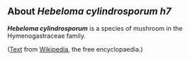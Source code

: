 About *Hebeloma cylindrosporum h7* 
----------------------------------



***Hebeloma cylindrosporum*** is a species of mushroom in the
Hymenogastraceae family.

([Text](http://en.wikipedia.org/wiki/Hebeloma_cylindrosporum) from
[Wikipedia](http://en.wikipedia.org/), the free encyclopaedia.)
